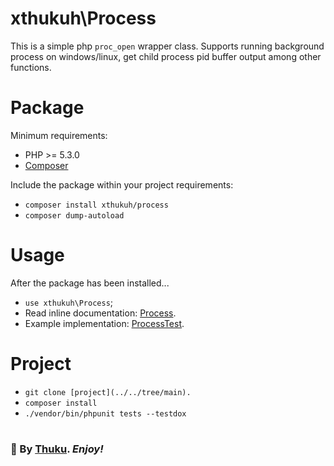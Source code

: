 # xthukuh\Process

This is a simple php ``proc_open`` wrapper class. Supports running background process on windows/linux, get child process pid buffer output among other functions.

# Package

Minimum requirements:
- PHP >= 5.3.0
- [Composer](https://getcomposer.org/download/)

Include the package within your project requirements:
- ``composer install xthukuh/process``
- ``composer dump-autoload``

# Usage

After the package has been installed...
- ``use xthukuh\Process``;
- Read inline documentation: [Process](../../tree/main/src/Process.php).
- Example implementation: [ProcessTest](../../tree/main/tests/Feature/ProcessTest.php).

#

# Project

- ``git clone [project](../../tree/main).``
- ``composer install``
- ``./vendor/bin/phpunit tests --testdox``

#

### 💖 By [Thuku](https://github.com/xthukuh). _**Enjoy!**_